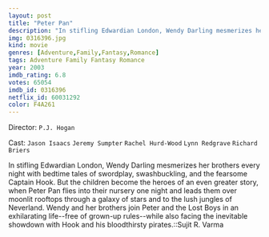 ```yaml
---
layout: post
title: "Peter Pan"
description: "In stifling Edwardian London, Wendy Darling mesmerizes her brothers every night with bedtime tales of swordplay, swashbuckling, and the fearsome Captain Hook. But the children become the heroes of an even greater story, when Peter Pan flies into their nursery one night and leads them over moonlit rooftops through a galaxy of stars and to the lush jungles of Neverland. Wendy and her brothers join Peter and the Lost Boys in an exhilarating life--free of grown-up rules--while also facing the inevitable showdown with Hook and his bloodthirsty pirates..."
img: 0316396.jpg
kind: movie
genres: [Adventure,Family,Fantasy,Romance]
tags: Adventure Family Fantasy Romance 
year: 2003
imdb_rating: 6.8
votes: 65054
imdb_id: 0316396
netflix_id: 60031292
color: F4A261
---
```

Director: `P.J. Hogan`  

Cast: `Jason Isaacs` `Jeremy Sumpter` `Rachel Hurd-Wood` `Lynn Redgrave` `Richard Briers` 

In stifling Edwardian London, Wendy Darling mesmerizes her brothers every night with bedtime tales of swordplay, swashbuckling, and the fearsome Captain Hook. But the children become the heroes of an even greater story, when Peter Pan flies into their nursery one night and leads them over moonlit rooftops through a galaxy of stars and to the lush jungles of Neverland. Wendy and her brothers join Peter and the Lost Boys in an exhilarating life--free of grown-up rules--while also facing the inevitable showdown with Hook and his bloodthirsty pirates.::Sujit R. Varma
